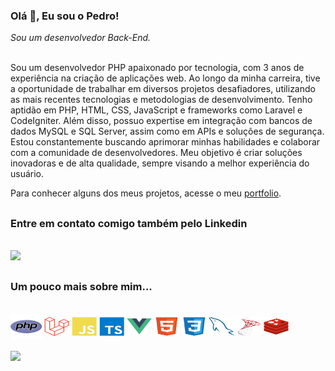 <!--About session-->
<h3>Olá 👋, Eu sou o Pedro!</h3>
<span><em>Sou um desenvolvedor Back-End.</em></span><br>
<br>
<p>Sou um desenvolvedor PHP apaixonado por tecnologia, com 3 anos de experiência na criação de aplicações web. Ao longo da minha carreira, tive a oportunidade de trabalhar em diversos projetos desafiadores, utilizando as mais recentes tecnologias e metodologias de desenvolvimento. Tenho aptidão em PHP, HTML, CSS, JavaScript e frameworks como Laravel e CodeIgniter. Além disso, possuo expertise em integração com bancos de dados MySQL e SQL Server, assim como em APIs e soluções de segurança. Estou constantemente buscando aprimorar minhas habilidades e colaborar com a comunidade de desenvolvedores. Meu objetivo é criar soluções inovadoras e de alta qualidade, sempre visando a melhor experiência do usuário.</p>
Para conhecer alguns dos meus projetos, acesse o meu <a target="_blank" href="https://pedropsilva.com.br/">portfolio</a>.

##

<div> 
  <h3>Entre em contato comigo também pelo Linkedin</h3><br>
  <a href="https://www.linkedin.com/in/pedro-paulo-de-souza-silva/" target="_blank"><img src="https://img.shields.io/badge/-LinkedIn-%230077B5?style=for-the-badge&logo=linkedin&logoColor=white" target="_blank"></a> 
</div>

##

<h3>Um pouco mais sobre mim...</h3>

<div style="display: inline_block"><br>
  <img align="center" title="PHP" alt="Pedro-PHP" height="40" width="50" src="https://raw.githubusercontent.com/devicons/devicon/master/icons/php/php-original.svg">
  <img align="center" title="Laravel" alt="Pedro-Laravel" height="30" width="40" src="https://raw.githubusercontent.com/devicons/devicon/master/icons/laravel/laravel-original.svg">
  <img align="center" title="Javascript" alt="Pedro-Js" height="30" width="40" src="https://raw.githubusercontent.com/devicons/devicon/master/icons/javascript/javascript-plain.svg">
  <img align="center" title="Typescript" alt="Pedro-Ts" height="30" width="40" src="https://raw.githubusercontent.com/devicons/devicon/master/icons/typescript/typescript-plain.svg">
  <img align="center" title="Vue.js" alt="Pedro-Vue" height="30" width="40" src="https://raw.githubusercontent.com/devicons/devicon/master/icons/vuejs/vuejs-original.svg">
  <img align="center" title="HTML 5" alt="Pedro-HTML" height="30" width="40" src="https://raw.githubusercontent.com/devicons/devicon/master/icons/html5/html5-original.svg">
  <img align="center" title="CSS 3" alt="Pedro-CSS" height="30" width="40" src="https://raw.githubusercontent.com/devicons/devicon/master/icons/css3/css3-original.svg">
  <img align="center" title="MySQL" alt="Pedro-Mysql" height="30" width="40" src="https://raw.githubusercontent.com/devicons/devicon/master/icons/mysql/mysql-original.svg">
  <img align="center" title="Microsoft SQL Server" alt="Pedro-Mysql" height="30" width="40" src="https://raw.githubusercontent.com/devicons/devicon/master/icons/microsoftsqlserver/microsoftsqlserver-original.svg">
  <img align="center" title="Redis" alt="Pedro-Redis" height="30" width="40" src="https://raw.githubusercontent.com/devicons/devicon/master/icons/redis/redis-original.svg">
</div><br>

<!--##![snake gif](https://github.com/pedro-p-silva/pedro-p-silva/blob/output/github-contribution-grid-snake-dark.svg)-->

<!--<a href="https://github.com/pedro-p-silva/github-readme-stats">
  <img height=200 align="center" src="https://github-readme-stats.vercel.app/api?username=pedro-p-silva" />
</a> -->
<a href="https://github.com/pedro-p-silva/convoychat">
  <img height=200 align="center" src="https://github-readme-stats.vercel.app/api/top-langs?username=pedro-p-silva&layout=compact&langs_count=8&card_width=320&theme=dracula" />
</a>
